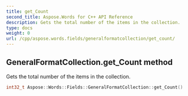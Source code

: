 ```yaml
---
title: get_Count
second_title: Aspose.Words for C++ API Reference
description: Gets the total number of the items in the collection. 
type: docs
weight: 0
url: /cpp/aspose.words.fields/generalformatcollection/get_count/
---
```

## GeneralFormatCollection.get_Count method


Gets the total number of the items in the collection.

```cpp
int32_t Aspose::Words::Fields::GeneralFormatCollection::get_Count()
```

